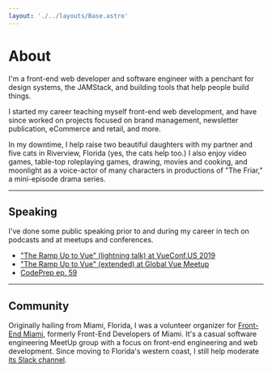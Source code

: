 ```yaml
---
layout: './../layouts/Base.astro'
---
```

# About

I'm a front-end web developer and software engineer with a penchant for design systems, the JAMStack, and building tools that help people build things.

I started my career teaching myself front-end web development, and have since worked on projects focused on brand management, newsletter publication, eCommerce and retail, and more.

In my downtime, I help raise two beautiful daughters with my partner and five cats in Riverview, Florida (yes, the cats help too.) I also enjoy video games, table-top roleplaying games, drawing, movies and cooking, and moonlight as a voice-actor of many characters in productions of "The Friar," a mini-episode drama series.

---

## Speaking

I've done some public speaking prior to and during my career in tech on podcasts and at meetups and conferences.

 - ["The Ramp Up to Vue" (lightning talk) at VueConf.US 2019](https://www.youtube.com/watch?v=q0UJSePrEg0)
 - ["The Ramp Up to Vue" (extended) at Global Vue Meetup](https://www.youtube.com/watch?v=yOASfLYiwU4)
 - [CodePrep ep. 59](https://www.codeprep.io/podcast/059/)

---

## Community

Originally hailing from Miami, Florida, I was a volunteer organizer for [Front-End Miami](https://frontend.miami/), formerly Front-End Developers of Miami. It's a casual software engineering MeetUp group with a focus on front-end engineering and web development. Since moving to Florida's western coast, I still help moderate [its Slack channel](https://fedm.slack.com/join/shared_invite/enQtMzgyMTMzNTI5NDQ3LWUzNTc2MmJjYzE0NTg1YjI0YmFmNjE3MGY4MzAxYmZlNjlkMTViNDEyODdkYTJhMzAwNjBjMzYxNzRiMzNkMzY#/shared-invite/email).
